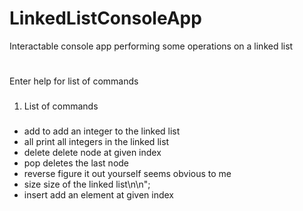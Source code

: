 # LinkedListConsoleApp
Interactable console app performing some operations on a linked list

#
Enter help for list of commands

###
1. List of commands
###
* add  to add an integer to the linked list
* all  print all integers in the linked list
* delete  delete node at given index
* pop  deletes the last node
* reverse  figure it out yourself seems obvious to me
* size size of the linked list\n\n";
* insert  add an element at given index
